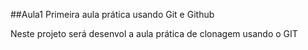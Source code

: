 ##Aula1
Primeira aula prática usando Git e Github

Neste projeto será desenvol a aula prática de clonagem usando o GIT
